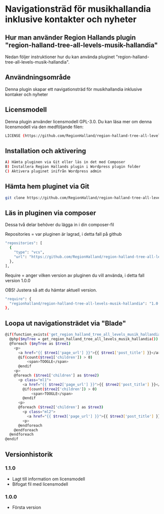# Navigationsträd för musikhallandia inklusive kontakter och nyheter

## Hur man använder Region Hallands plugin "region-halland-tree-all-levels-musik-hallandia"

Nedan följer instruktioner hur du kan använda pluginet "region-halland-tree-all-levels-musik-hallandia".


## Användningsområde

Denna plugin skapar ett navigationsträd för musikhallandia inklusive kontaker och nyheter


## Licensmodell

Denna plugin använder licensmodell GPL-3.0. Du kan läsa mer om denna licensmodell via den medföljande filen:
```sh
LICENSE (https://github.com/RegionHalland/region-halland-tree-all-levels-musik-hallandia/blob/master/LICENSE)
```


## Installation och aktivering

```sh
A) Hämta pluginen via Git eller läs in det med Composer
B) Installera Region Hallands plugin i Wordpress plugin folder
C) Aktivera pluginet inifrån Wordpress admin
```


## Hämta hem pluginet via Git

```sh
git clone https://github.com/RegionHalland/region-halland-tree-all-levels-musik-hallandia.git
```


## Läs in pluginen via composer

Dessa två delar behöver du lägga in i din composer-fil

Repositories = var pluginen är lagrad, i detta fall på github

```sh
"repositories": [
  {
    "type": "vcs",
    "url": "https://github.com/RegionHalland/region-halland-tree-all-levels-musik-hallandia.git"
  },
],
```
Require = anger vilken version av pluginen du vill använda, i detta fall version 1.0.0

OBS! Justera så att du hämtar aktuell version.

```sh
"require": {
  "regionhalland/region-halland-tree-all-levels-musik-hallandia": "1.0.0"
},
```


## Loopa ut navigationsträdet via "Blade"

```sh
@if(function_exists('get_region_halland_tree_all_levels_musik_hallandia'))
  @php($myTree = get_region_halland_tree_all_levels_musik_hallandia())
  @foreach ($myTree as $tree1)
    <p>
      <a href="{{ $tree1['page_url'] }}">{{ $tree1['post_title'] }}</a>
      @if(count($tree1['children']) > 0)
          <span>TOOGLE</span>
      @endif
    <p>
    @foreach ($tree1['children'] as $tree2)
      <p class="ml1">
        <a href="{{ $tree2['page_url'] }}">{{ $tree2['post_title'] }}</a>
        @if(count($tree2['children']) > 0)
            <span>TOOGLE</span>
        @endif
      <p>
      @foreach ($tree2['children'] as $tree3)
        <p class="ml2">
          <a href="{{ $tree3['page_url'] }}">{{ $tree3['post_title'] }}</a>
        <p>
      @endforeach
    @endforeach
  @endforeach
@endif
```


## Versionhistorik

### 1.1.0
- Lagt till information om licensmodell
- Bifogat fil med licensmodell

### 1.0.0
- Första version